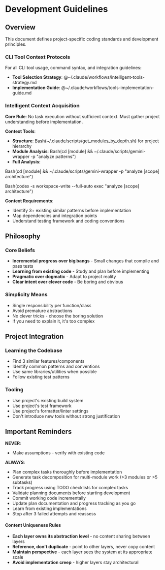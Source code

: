 # Development Guidelines

## Overview

This document defines project-specific coding standards and development principles.
### CLI Tool Context Protocols
For all CLI tool usage, command syntax, and integration guidelines:
- **Tool Selection Strategy**: @~/.claude/workflows/intelligent-tools-strategy.md
- **Implementation Guide**: @~/.claude/workflows/tools-implementation-guide.md

### Intelligent Context Acquisition

**Core Rule**: No task execution without sufficient context. Must gather project understanding before implementation.

**Context Tools**:
- **Structure**: Bash(~/.claude/scripts/get_modules_by_depth.sh) for project hierarchy
- **Module Analysis**: Bash(cd [module] && ~/.claude/scripts/gemini-wrapper -p "analyze patterns")
- **Full Analysis**: 

Bash(cd [module] && ~/.claude/scripts/gemini-wrapper -p "analyze [scope] architecture")

Bash(codex -s workspace-write --full-auto exec "analyze [scope] architecture")

**Context Requirements**:
- Identify 3+ existing similar patterns before implementation
- Map dependencies and integration points
- Understand testing framework and coding conventions


## Philosophy

### Core Beliefs

- **Incremental progress over big bangs** - Small changes that compile and pass tests
- **Learning from existing code** - Study and plan before implementing  
- **Pragmatic over dogmatic** - Adapt to project reality
- **Clear intent over clever code** - Be boring and obvious

### Simplicity Means

- Single responsibility per function/class
- Avoid premature abstractions
- No clever tricks - choose the boring solution
- If you need to explain it, it's too complex

## Project Integration

### Learning the Codebase

- Find 3 similar features/components
- Identify common patterns and conventions
- Use same libraries/utilities when possible
- Follow existing test patterns

### Tooling

- Use project's existing build system
- Use project's test framework  
- Use project's formatter/linter settings
- Don't introduce new tools without strong justification

## Important Reminders

**NEVER**:
- Make assumptions - verify with existing code

**ALWAYS**:
- Plan complex tasks thoroughly before implementation
- Generate task decomposition for multi-module work (>3 modules or >5 subtasks)
- Track progress using TODO checklists for complex tasks
- Validate planning documents before starting development
- Commit working code incrementally
- Update plan documentation and progress tracking as you go
- Learn from existing implementations
- Stop after 3 failed attempts and reassess


#### **Content Uniqueness Rules**

- **Each layer owns its abstraction level** - no content sharing between layers
- **Reference, don't duplicate** - point to other layers, never copy content
- **Maintain perspective** - each layer sees the system at its appropriate scale
- **Avoid implementation creep** - higher layers stay architectural

